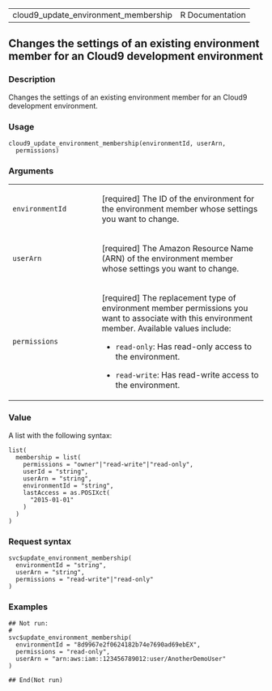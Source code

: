 <table style="width: 100%;">
<tbody>
<tr class="odd">
<td>cloud9_update_environment_membership</td>
<td style="text-align: right;">R Documentation</td>
</tr>
</tbody>
</table>

## Changes the settings of an existing environment member for an Cloud9 development environment

### Description

Changes the settings of an existing environment member for an Cloud9
development environment.

### Usage

    cloud9_update_environment_membership(environmentId, userArn,
      permissions)

### Arguments

<table>
<colgroup>
<col style="width: 35%" />
<col style="width: 65%" />
</colgroup>
<tbody>
<tr class="odd">
<td><code
id="cloud9_update_environment_membership_:_environmentId">environmentId</code></td>
<td><p>[required] The ID of the environment for the environment member
whose settings you want to change.</p></td>
</tr>
<tr class="even">
<td><code
id="cloud9_update_environment_membership_:_userArn">userArn</code></td>
<td><p>[required] The Amazon Resource Name (ARN) of the environment
member whose settings you want to change.</p></td>
</tr>
<tr class="odd">
<td><code
id="cloud9_update_environment_membership_:_permissions">permissions</code></td>
<td><p>[required] The replacement type of environment member permissions
you want to associate with this environment member. Available values
include:</p>
<ul>
<li><p><code>read-only</code>: Has read-only access to the
environment.</p></li>
<li><p><code>read-write</code>: Has read-write access to the
environment.</p></li>
</ul></td>
</tr>
</tbody>
</table>

### Value

A list with the following syntax:

    list(
      membership = list(
        permissions = "owner"|"read-write"|"read-only",
        userId = "string",
        userArn = "string",
        environmentId = "string",
        lastAccess = as.POSIXct(
          "2015-01-01"
        )
      )
    )

### Request syntax

    svc$update_environment_membership(
      environmentId = "string",
      userArn = "string",
      permissions = "read-write"|"read-only"
    )

### Examples

    ## Not run: 
    # 
    svc$update_environment_membership(
      environmentId = "8d9967e2f0624182b74e7690ad69ebEX",
      permissions = "read-only",
      userArn = "arn:aws:iam::123456789012:user/AnotherDemoUser"
    )

    ## End(Not run)
